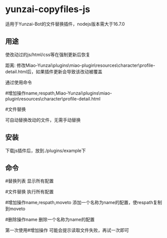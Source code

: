 # yunzai-copyfiles-js
适用于Yunzai-Bot的文件替换插件，nodejs版本需大于16.7.0

## **用途**

使改动过的js/html/css等在强制更新后恢复

距离: 修改Miao-Yunzai\plugins\miao-plugin\resources\character\profile-detail.html后，如果插件更新会导致该改动被覆盖

通过使用命令

#增加操作name,respath,Miao-Yunzai\plugins\miao-plugin\resources\character\profile-detail.html

#文件替换

可自动替换改动的文件，无需手动替换

## **安装**
下载js插件后，放到./plugins/example下
## **命令**

#替换列表 显示所有配置

#文件替换 执行所有配置

#增加操作name,respath,moveto 添加一个名称为name的配置，使respath复制到moveto

#删除操作name 删除一个名称为name的配置

第一次使用#增加操作 可能会提示读取文件失败，再试一次即可
